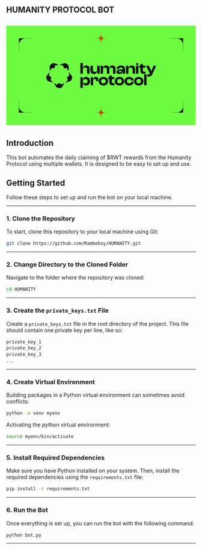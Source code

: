 ## HUMANITY PROTOCOL BOT

![images](assets/images.png)
---

## Introduction

This bot automates the daily claiming of $RWT rewards from the Humanity Protocol using multiple wallets. It is designed to be easy to set up and use.

## Getting Started

Follow these steps to set up and run the bot on your local machine.

---

### 1. Clone the Repository

To start, clone this repository to your local machine using Git:

```bash
git clone https://github.com/Rambeboy/HUMANITY.git
```

---

### 2. Change Directory to the Cloned Folder

Navigate to the folder where the repository was cloned:

```bash
cd HUMANITY
```

---

### 3. Create the `private_keys.txt` File

Create a `private_keys.txt` file in the root directory of the project. This file should contain one private key per line, like so:

```python
private_key_1
private_key_2
private_key_3
...
```

---

### 4. Create Virtual Environment

Building packages in a Python virtual environment can sometimes avoid conflicts:

```bash
python -m venv myenv
```
Activating the python virtual environment:

```bash
source myenv/bin/activate
```

---


### 5. Install Required Dependencies

Make sure you have Python installed on your system. Then, install the required dependencies using the `requirements.txt` file:

```bash
pip install -r requirements.txt
```

---

### 6. Run the Bot
Once everything is set up, you can run the bot with the following command:

```bash
python bot.py
```

---
